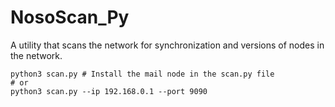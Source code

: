 # NosoScan_Py
A utility that scans the network for synchronization and versions of nodes in the network.

```
python3 scan.py # Install the mail node in the scan.py file
# or
python3 scan.py --ip 192.168.0.1 --port 9090
```
